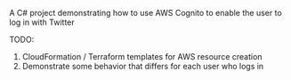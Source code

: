 A C# project demonstrating how to use AWS Cognito to enable the user to log in with Twitter

TODO:
1. CloudFormation / Terraform templates for AWS resource creation
2. Demonstrate some behavior that differs for each user who logs in